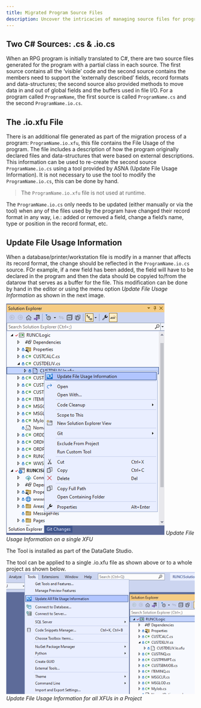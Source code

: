 ```yaml
---
title: Migrated Program Source Files
description: Uncover the intricacies of managing source files for programs that have undergone migration. This guide delves into the challenges and best practices for handling migrated program source files, ensuring their integrity, compatibility, and optimal performance in their new environment.
---
```


## Two C# Sources: .cs & .io.cs

When an RPG program is initially translated to C#, there are two source files generated for the program with a partial class in each source. The first source contains all the ‘visible’ code and the second source contains the members need to support the ‘externally described’ fields, record formats and data-structures; the second source also provided methods to move data in and out of global fields and the buffers used in file I/O.  For a program called `ProgramName`, the first source is called `ProgramName.cs` and the second `ProgramName.io.cs`.

## The .io.xfu File

There is an additional file generated as part of the migration process of a program: `ProgramName.io.xfu`, this file contains the File Usage of the program. The file includes  a description of how the program originally declared files and data-structures that were based on external descriptions. This information can be used to re-create the second source `ProgramName.io.cs` using a tool provided by ASNA (Update File Usage Information).  It is not necessary to use the tool to modify the `ProgramName.io.cs`, this can be done by hand.

> The `ProgramName.io.xfu` file is not used at runtime.

The `ProgramName.io.cs` only needs to be updated (either manually or via the tool) when any of the files used by the program have changed their record format in any way, i.e.: added or removed a field, change a field’s name, type or position in the record format, etc.

## Update File Usage Information
When a database/printer/workstation file is modify in a manner that affects its record format, the change should be reflected in the `ProgramName.io.cs` source. FOr example, if a new field has been added, the field will have to be declared in the program and then the data should be copyied to/from the datarow that serves as a buffer for the file. This modification can be done by hand in the editor or using the menu option *Update File Usage Information* as shown in the next image.

![](images/update-file-usage-tool.png)
*Update File Usage Information on a single XFU*

The Tool is installed as part of the DataGate Studio.

The tool can be applied to a single .io.xfu file as shown above or to a whole project as shown below.
![](images/update-file-usage-tool-project.png)
*Update File Usage Information for all XFUs in a Project*



